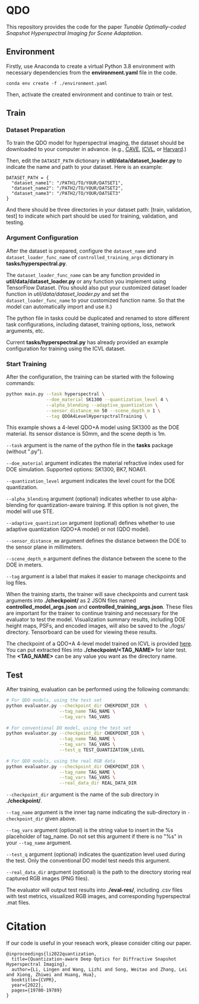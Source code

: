 # QDO

This repository provides the code for the paper *Tunable Optimally-coded Snapshot Hyperspectral Imaging for Scene Adaptation*.

## Environment

Firstly, use Anaconda to create a virtual Python 3.8 environment with necessary dependencies from the **environment.yaml** file in the code.

```
conda env create -f ./environment.yaml
```

Then, activate the created environment and continue to train or test.

## Train

### Dataset Preparation

To train the QDO model for hyperspectral imaging, the dataset should be downloaded to your computer in advance.
(e.g., [CAVE](https://www.cs.columbia.edu/CAVE/databases/multispectral/), [ICVL](http://icvl.cs.bgu.ac.il/hyperspectral/), or [Harvard](http://vision.seas.harvard.edu/hyperspec/index.html).)


Then, edit the ```DATASET_PATH``` dictionary in **util/data/dataset_loader.py** to indicate the name and path to your dataset. Here is an example:
```
DATASET_PATH = {
  "dataset_name1": "/PATH1/TO/YOUR/DATSET1",
  "dataset_name2": "/PATH2/TO/YOUR/DATSET2",
  "dataset_name3": "/PATH2/TO/YOUR/DATSET3"
}
```
And there should be three directories in your dataset path: [train, validation, test] to indicate which part should be used for training, validation, and testing.

### Argument Configuration

After the dataset is prepared, configure the ```dataset_name``` and ```dataset_loader_func_name``` of ```controlled_training_args``` dictionary in **tasks/hyperspectral.py**.

The ```dataset_loader_func_name``` can be any function provided in **util/data/dataset_loader.py** or any function you implement using TensorFlow Dataset. 
(You should also put your customized dataset loader function in *util/data/dataset_loader.py* and set the ```dataset_loader_func_name``` to your customized function name. So that the model can automatically import and use it.)

The python file in tasks could be duplicated and renamed to store different task configurations, including dataset, training options, loss, network arguments, etc.

Current **tasks/hyperspectral.py** has already provided an example configuration for training using the ICVL dataset.


### Start Training

After the configuration, the training can be started with the following commands:
```bash
python main.py --task hyperspectral \
               --doe_material SK1300 --quantization_level 4 \
               --alpha_blending --adaptive_quantization \
               --sensor_distance_mm 50 --scene_depth_m 1 \
               --tag QDOA4LevelHyperspctralTraining \
```
This example shows a 4-level QDO+A model using SK1300 as the DOE material. Its sensor distance is 50mm, and the scene depth is 1m.

 ```--task``` argument is the name of the python file in the **tasks** package (without ".py").

 ```--doe_material``` argument indicates the material refractive index used for DOE simulation. Supported options: SK1300, BK7, NOA61.

 ```--quantization_level``` argument indicates the level count for the DOE quantization.

 ```--alpha_blending``` argument (optional) indicates whether to use alpha-blending for quantization-aware training. If this option is not given, the model will use STE.

 ```--adaptive_quantization``` argument (optional) defines whether to use adaptive quantization (QDO+A model) or not (QDO model).

 ```--sensor_distance_mm``` argument defines the distance between the DOE to the sensor plane in millimeters.

 ```--scene_depth_m``` argument defines the distance between the scene to the DOE in meters.

 ```--tag``` argument is a label that makes it easier to manage checkpoints and log files.

When the training starts, the trainer will save checkpoints and current task arguments into **./checkpoint/** as 2 JSON files named **controlled_model_args.json** and **controlled_training_args.json**. These files are important for the trainer to continue training and necessary for the evaluator to test the model. Visualization summary results, including DOE height maps, PSFs, and encoded images, will also be saved to the *./logs/* directory. Tensorboard can be used for viewing these results.

The checkpoint of a QDO+A 4-level model trained on ICVL is provided [here](https://mega.nz/file/FkNkWBpA#H3PXA0DIuDVl3G2xcTeVPp5Yx6lc7A03tyoqNaRGL8k). You can put extracted files into **./checkpoint/<TAG_NAME>** for later test. The **<TAG_NAME>** can be any value you want as the directory name.

## Test

After training, evaluation can be performed using the following commands:
```bash
# For QDO models, using the test set
python evaluator.py --checkpoint_dir CHEKPOINT_DIR  \
                    --tag_name TAG_NAME \
                    --tag_vars TAG_VARS
                    
# For conventional DO model, using the test set
python evaluator.py --checkpoint_dir CHEKPOINT_DIR \
                    --tag_name TAG_NAME \
                    --tag_vars TAG_VARS \
                    --test_q TEST_QUANTIZATION_LEVEL
                    
# For QDO models, using the real RGB data
python evaluator.py --checkpoint_dir CHEKPOINT_DIR \
                    --tag_name TAG_NAME \
                    --tag_vars TAG_VARS \
                    --real_data_dir REAL_DATA_DIR
```

```--checkpoint_dir``` argument is the name of the sub directory in **./checkpoint/**.

```--tag_name``` argument is the inner tag name indicating the sub-directory in ```-checkpoint_dir``` given above.

```--tag_vars``` argument (optional) is the string value to insert in the %s placeholder of tag_name. Do not set this argument if there is no "%s" in your ```--tag_name``` argument.

```--test_q``` argument (optional) indicates the quantization level used during the test. Only the conventional DO model test needs this argument.

```--real_data_dir``` argument (optional) is the path to the directory storing real captured RGB images (PNG files).

The evaluator will output test results into **./eval-res/**, including .csv files with test metrics, visualized RGB images, and corresponding hyperspectral .mat files.

# Citation
If our code is useful in your reseach work, please consider citing our paper.
```
@inproceedings{li2022quantization,
  title={Quantization-aware Deep Optics for Diffractive Snapshot Hyperspectral Imaging},
  author={Li, Lingen and Wang, Lizhi and Song, Weitao and Zhang, Lei and Xiong, Zhiwei and Huang, Hua},
  booktitle={CVPR},
  year={2022},
  pages={19780-19789}
}
```
